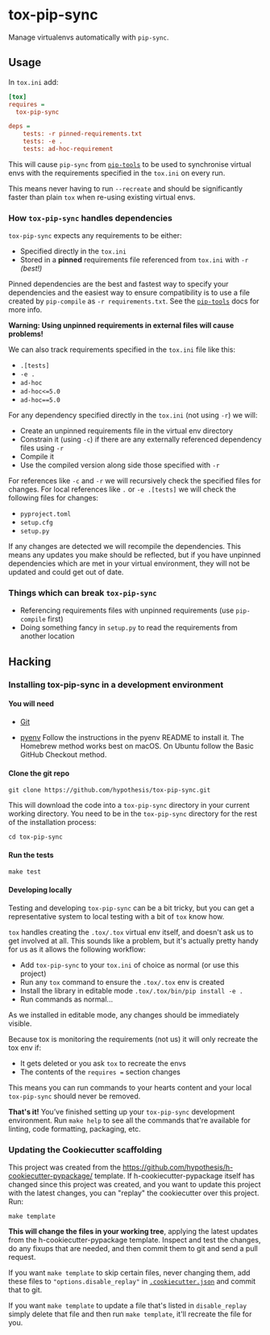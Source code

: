 # tox-pip-sync

Manage virtualenvs automatically with `pip-sync`.

Usage
-----

In `tox.ini` add:

```ini
[tox]
requires =
  tox-pip-sync

deps =
    tests: -r pinned-requirements.txt
    tests: -e .
    tests: ad-hoc-requirement
```

This will cause `pip-sync` from [`pip-tools`](https://pypi.org/project/pip-tools/)
to be used to synchronise virtual envs with the requirements specified in the
`tox.ini` on every run.

This means never having to run `--recreate` and should be significantly faster
than plain `tox` when re-using existing virtual envs.

### How `tox-pip-sync` handles dependencies

`tox-pip-sync` expects any requirements to be either:

 * Specified directly in the `tox.ini`
 * Stored in a **pinned** requirements file referenced from `tox.ini` with `-r` _(best!)_

Pinned dependencies are the best and fastest way to specify your dependencies
and the easiest way to ensure compatibility is to use a file created by
`pip-compile` as `-r requirements.txt`. See the
[`pip-tools`](https://pypi.org/project/pip-tools/) docs for more info.

__Warning: Using unpinned requirements in external files will cause problems!__

We can also track requirements specified in the `tox.ini` file like this:

 * `.[tests]`
 * `-e .`
 * `ad-hoc`
 * `ad-hoc<=5.0`
 * `ad-hoc==5.0`

For any dependency specified directly in the `tox.ini` (not using `-r`) we will:

 * Create an unpinned requirements file in the virtual env directory
 * Constrain it (using `-c`) if there are any externally referenced dependency
   files using `-r`
 * Compile it
 * Use the compiled version along side those specified with `-r`

For references like `-c` and `-r` we will recursively check the specified
files for changes. For local references like `.` or `-e .[tests]` we will check
the following files for changes:

 * `pyproject.toml`
 * `setup.cfg`
 * `setup.py`

If any changes are detected we will recompile the dependencies. This means any
updates you make should be reflected, but if you have unpinned dependencies
which are met in your virtual environment, they will not be updated and could
get out of date.

### Things which can break `tox-pip-sync`

 * Referencing requirements files with unpinned requirements (use `pip-compile`
   first)
 * Doing something fancy in `setup.py` to read the requirements from another
   location

Hacking
-------

### Installing tox-pip-sync in a development environment

#### You will need

* [Git](https://git-scm.com/)

* [pyenv](https://github.com/pyenv/pyenv)
  Follow the instructions in the pyenv README to install it.
  The Homebrew method works best on macOS.
  On Ubuntu follow the Basic GitHub Checkout method.

#### Clone the git repo

```terminal
git clone https://github.com/hypothesis/tox-pip-sync.git
```

This will download the code into a `tox-pip-sync` directory
in your current working directory. You need to be in the
`tox-pip-sync` directory for the rest of the installation
process:

```terminal
cd tox-pip-sync
```

#### Run the tests

```terminal
make test
```

#### Developing locally

Testing and developing `tox-pip-sync` can be a bit tricky, but you can get a
representative system to local testing with a bit of `tox` know how.

`tox` handles creating the `.tox/.tox` virtual env itself, and doesn't ask us
to get involved at all. This sounds like a problem, but it's actually pretty
handy for us as it allows the following workflow:

 * Add `tox-pip-sync` to your `tox.ini` of choice as normal (or use this project)
 * Run any `tox` command to ensure the `.tox/.tox` env is created
 * Install the library in editable mode `.tox/.tox/bin/pip install -e .`
 * Run commands as normal...

As we installed in editable mode, any changes should be immediately visible.

Because tox is monitoring the requirements (not us) it will only recreate the
tox env if:

 * It gets deleted or you ask `tox` to recreate the envs
 * The contents of the `requires =` section changes

This means you can run commands to your hearts content and your local
`tox-pip-sync` should never be removed.

**That's it!** You’ve finished setting up your `tox-pip-sync`
development environment. Run `make help` to see all the commands that're
available for linting, code formatting, packaging, etc.

### Updating the Cookiecutter scaffolding

This project was created from the
https://github.com/hypothesis/h-cookiecutter-pypackage/ template.
If h-cookiecutter-pypackage itself has changed since this project was created, and
you want to update this project with the latest changes, you can "replay" the
cookiecutter over this project. Run:

```terminal
make template
```

**This will change the files in your working tree**, applying the latest
updates from the h-cookiecutter-pypackage template. Inspect and test the
changes, do any fixups that are needed, and then commit them to git and send a
pull request.

If you want `make template` to skip certain files, never changing them, add
these files to `"options.disable_replay"` in
[`.cookiecutter.json`](.cookiecutter.json) and commit that to git.

If you want `make template` to update a file that's listed in `disable_replay`
simply delete that file and then run `make template`, it'll recreate the file
for you.
